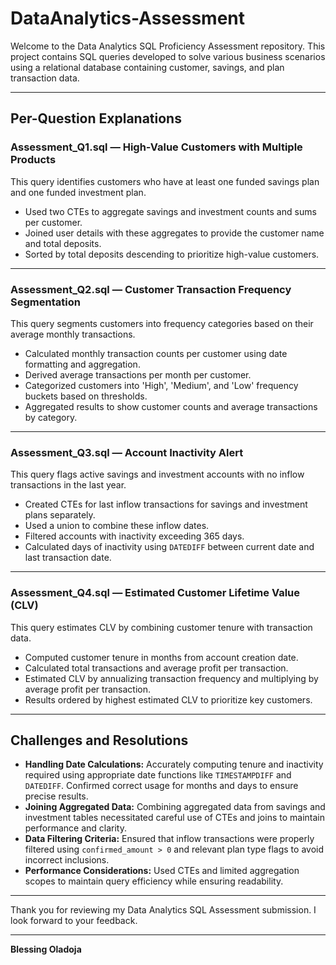 # DataAnalytics-Assessment

Welcome to the Data Analytics SQL Proficiency Assessment repository. This project contains SQL queries developed to solve various business scenarios using a relational database containing customer, savings, and plan transaction data.

---

## Per-Question Explanations

### Assessment_Q1.sql — High-Value Customers with Multiple Products
This query identifies customers who have at least one funded savings plan and one funded investment plan.  
- Used two CTEs to aggregate savings and investment counts and sums per customer.  
- Joined user details with these aggregates to provide the customer name and total deposits.  
- Sorted by total deposits descending to prioritize high-value customers.

---

### Assessment_Q2.sql — Customer Transaction Frequency Segmentation
This query segments customers into frequency categories based on their average monthly transactions.  
- Calculated monthly transaction counts per customer using date formatting and aggregation.  
- Derived average transactions per month per customer.  
- Categorized customers into 'High', 'Medium', and 'Low' frequency buckets based on thresholds.  
- Aggregated results to show customer counts and average transactions by category.

---

### Assessment_Q3.sql — Account Inactivity Alert
This query flags active savings and investment accounts with no inflow transactions in the last year.  
- Created CTEs for last inflow transactions for savings and investment plans separately.  
- Used a union to combine these inflow dates.  
- Filtered accounts with inactivity exceeding 365 days.  
- Calculated days of inactivity using `DATEDIFF` between current date and last transaction date.

---

### Assessment_Q4.sql — Estimated Customer Lifetime Value (CLV)
This query estimates CLV by combining customer tenure with transaction data.  
- Computed customer tenure in months from account creation date.  
- Calculated total transactions and average profit per transaction.  
- Estimated CLV by annualizing transaction frequency and multiplying by average profit per transaction.  
- Results ordered by highest estimated CLV to prioritize key customers.

---

## Challenges and Resolutions

- **Handling Date Calculations:** Accurately computing tenure and inactivity required using appropriate date functions like `TIMESTAMPDIFF` and `DATEDIFF`. Confirmed correct usage for months and days to ensure precise results.  
- **Joining Aggregated Data:** Combining aggregated data from savings and investment tables necessitated careful use of CTEs and joins to maintain performance and clarity.  
- **Data Filtering Criteria:** Ensured that inflow transactions were properly filtered using `confirmed_amount > 0` and relevant plan type flags to avoid incorrect inclusions.  
- **Performance Considerations:** Used CTEs and limited aggregation scopes to maintain query efficiency while ensuring readability.

---

Thank you for reviewing my Data Analytics SQL Assessment submission. I look forward to your feedback.

---

**Blessing Oladoja**  


